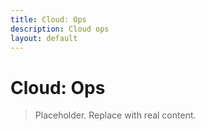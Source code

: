 ```yaml
---
title: Cloud: Ops
description: Cloud ops
layout: default
---
```

# Cloud: Ops

> Placeholder. Replace with real content.
